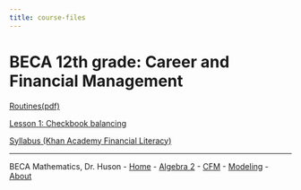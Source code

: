 ```yaml
---
title: course-files
---
```


# BECA 12th grade: Career and Financial Management

[Routines(pdf)](00-Slides_Routines.pdf)

[Lesson 1: Checkbook balancing](1-1Checking-accounts)

[Syllabus (Khan Academy Financial Literacy)](https://www.khanacademy.org/college-careers-more/financial-literacy)

---
BECA Mathematics, Dr. Huson - [Home](https://math.huson.com/) - [Algebra 2](../alg2) - [CFM](../cfm) - [Modeling](../modeling) - [About](https://math.huson.com/Contact)
